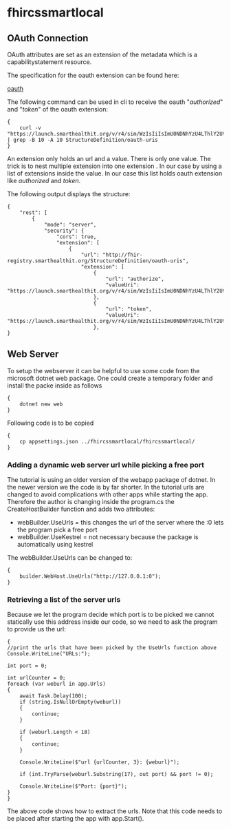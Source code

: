 # fhircssmartlocal

## OAuth Connection 

OAuth attributes are set as an extension of the metadata which is a capabilitystatement resource. 

The specification for the oauth extension can be found here: 

[oauth](https://fhir-ru.github.io/extension-oauth-uris.html)

The following command can be used in cli to receive the oauth "*authorized*" and "*token*" of the oauth extension:
```
{
    curl -v "https://launch.smarthealthit.org/v/r4/sim/WzIsIiIsImU0NDNhYzU4LThlY2UtNDM4NS04ZDU1LTc3NWMxYjhmM2EzNyIsIkFVVE8iLDAsMCwwLCIiLCIiLCIiLCIiLCIiLCIiLCIiLDAsMV0/fhir/metadata" | grep -B 10 -A 10 StructureDefinition/oauth-uris
}
```

An extension only holds an url and a value. There is only one value. The trick is to nest multiple extension into one extension . In our case by using a list of extensions inside the value. In our case this list holds oauth extension like *authorized* and *token*. 

The following output displays the structure:

```
{
    "rest": [
        {
            "mode": "server",
            "security": {
                "cors": true,
                "extension": [
                    {
                        "url": "http://fhir-registry.smarthealthit.org/StructureDefinition/oauth-uris",
                        "extension": [
                            {
                                "url": "authorize",
                                "valueUri": "https://launch.smarthealthit.org/v/r4/sim/WzIsIiIsImU0NDNhYzU4LThlY2UtNDM4NS04ZDU1LTc3NWMxYjhmM2EzNyIsIkFVVE8iLDAsMCwwLCIiLCIiLCIiLCIiLCIiLCIiLCIiLDAsMV0/auth/authorize"
                            },
                            {
                                "url": "token",
                                "valueUri": "https://launch.smarthealthit.org/v/r4/sim/WzIsIiIsImU0NDNhYzU4LThlY2UtNDM4NS04ZDU1LTc3NWMxYjhmM2EzNyIsIkFVVE8iLDAsMCwwLCIiLCIiLCIiLCIiLCIiLCIiLCIiLDAsMV0/auth/token"
                            },
}
```

## Web Server

To setup the webserver it can be helpful to use some code from the microsoft dotnet web package. One could create a temporary folder and install the 
packe inside as follows

```
{
    dotnet new web
}
```

Following code is to be copied

```
{
    cp appsettings.json ../fhircssmartlocal/fhircssmartlocal/
}
```

### Adding a dynamic web server url while picking a free port 
The tutorial is using an older version of the webapp package of dotnet. In the newer version we the code is by far shorter.
In the tutorial urls are changed to avoid complications with other apps while starting the app.
Therefore the author is changing inside the program.cs the CreateHostBuilder function and adds two attributes:

- webBuilder.UseUrls = this changes the url of the server where the :0 lets the program pick a free port
- webBuilder.UseKestrel = not necessary because the package is automatically using kestrel

The webBuilder.UseUrls can be changed to:

```
{
    builder.WebHost.UseUrls("http://127.0.0.1:0");
}
```

### Retrieving a list of the server urls

Because we let the program decide which port is to be picked we cannot statically use this address inside our code, so we need to ask the program
to provide us the url:

```
{
//print the urls that have been picked by the UseUrls function above 
Console.WriteLine("URLs:");

int port = 0;

int urlCounter = 0;
foreach (var weburl in app.Urls)
{   
    await Task.Delay(100);
    if (string.IsNullOrEmpty(weburl))
    {
        continue;
    }

    if (weburl.Length < 18)
    {
        continue;
    }

    Console.WriteLine($"url {urlCounter, 3}: {weburl}");

    if (int.TryParse(weburl.Substring(17), out port) && port != 0);

    Console.WriteLine($"Port: {port}");
}
}
```

The above code shows how to extract the urls. Note that this code needs to be placed after starting the app with app.Start().